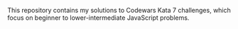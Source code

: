 This repository contains my solutions to Codewars Kata 7 challenges, which focus on beginner to lower-intermediate JavaScript problems.
